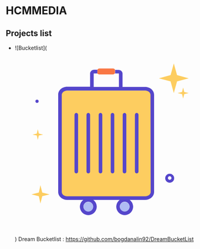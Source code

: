 # HCMMEDIA

## Projects list

 - ![Bucketlist](<svg viewBox="0 0 1024 1024" class="icon" version="1.1" xmlns="http://www.w3.org/2000/svg" fill="#000000"><g id="SVGRepo_bgCarrier" stroke-width="0"></g><g id="SVGRepo_tracerCarrier" stroke-linecap="round" stroke-linejoin="round"></g><g id="SVGRepo_iconCarrier"><path d="M868 169l-65-17 65-18 18-65 18 65 65 18-65 17-18 65-18-65zM133 809l-41-10 41-10 9-41 10 41 41 10-41 10-10 41-9-41z" fill="#FDCD60"></path><path d="M932 240l-25-6 25-6 6-25 6 25 25 6-25 6-6 25-6-25zM122 471l-24-5 24-6 5-24 6 24 24 6-24 5-6 24-5-24z" fill="#FDCD60"></path><path d="M123 280m-9 0a9 9 0 1 0 18 0 9 9 0 1 0-18 0Z" fill="#5546CB"></path><path d="M863 734a25 25 0 1 1 25-25 25 25 0 0 1-25 25z m0-36a10 10 0 1 0 10 10 10 10 0 0 0-10-10z" fill="#5546CB"></path><path d="M765 777c0 18-18 33-40 33H295c-22 0-40-15-40-33V251c0-18 18-33 40-33h430c22 0 40 15 40 33v526z" fill="#FFFFFF"></path><path d="M258 220l499 0 0 590.38-499 0 0-590.38Z" fill="#FDCD60"></path><path d="M726 200H600v-75c0-11-10-20-23-20h-18v15a8 8 0 0 1-1 5h22v75H439v-75h22a8 8 0 0 1-1-5v-16h-18c-12 0-22 9-23 20v75H291c-28 0-50 20-50 44v543c0 24 23 44 50 44h90a47 47 0 1 0 56 0h147a47 47 0 1 0 56 0h86c28 0 50-20 50-44V244c0-24-22-44-50-44zM409 894a27 27 0 1 1 27-27 27 27 0 0 1-27 27z m203 0a27 27 0 1 1 27-27 27 27 0 0 1-27 27z m145-108c0 13-14 24-30 24H291c-17 0-30-11-30-24V244c0-13 14-24 30-24h435c17 0 30 11 30 24z" fill="#5546CB"></path><path d="M342 345a10 10 0 0 0-10 10v317a10 10 0 0 0 20 0V355a10 10 0 0 0-10-10zM409 345a10 10 0 0 0-10 10v317a10 10 0 0 0 20 0V355a10 10 0 0 0-10-10zM477 345a10 10 0 0 0-10 10v317a10 10 0 1 0 20 0V355a10 10 0 0 0-10-10zM544 345a10 10 0 0 0-10 10v317a10 10 0 0 0 20 0V355a10 10 0 0 0-10-10zM611 345a10 10 0 0 0-10 10v317a10 10 0 0 0 20 0V355a10 10 0 0 0-10-10zM679 345a10 10 0 0 0-10 10v317a10 10 0 0 0 20 0V355a10 10 0 0 0-10-10z" fill="#5546CB"></path><path d="M409 841a27 27 0 1 0 27 27 27 27 0 0 0-27-27zM612 841a27 27 0 1 0 27 27 27 27 0 0 0-27-27z" fill="#AFBCF3"></path><path d="M459 120a8 8 0 0 0 1 5 12 12 0 0 0 10 5h77a12 12 0 0 0 10-5 8 8 0 0 0 1-5v-16c-1-4-6-7-11-7h-76c-5 0-10 3-11 7v15z" fill="#F97744"></path></g></svg>) Dream Bucketlist : https://github.com/bogdanalin92/DreamBucketList

